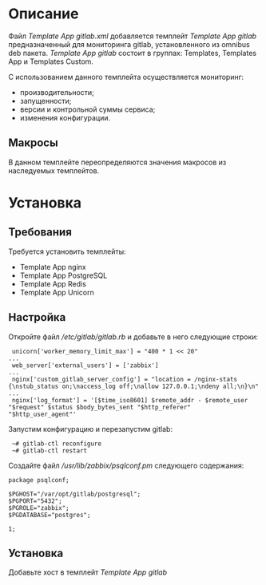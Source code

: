 # Описание
Файл *Template App gitlab.xml* добавляется темплейт *Template App gitlab* предназначенный для мониторинга gitlab, установленного из omnibus deb пакета. *Template App gitlab* состоит в группах: Templates, Templates App и Templates Custom.

С использованием данного темплейта осуществляется мониторинг:
- производительности;
- запущенности;
- версии и контрольной суммы сервиса;
- изменения конфигурации.

## Макросы
В данном темплейте переопределяются значения макросов из наследуемых темплейтов.

# Установка
## Требования
Требуется установить темплейты:
- Template App nginx
- Template App PostgreSQL
- Template App Redis
- Template App Unicorn

## Настройка
Откройте файл */etc/gitlab/gitlab.rb* и добавьте в него следующие строки:
```
 unicorn['worker_memory_limit_max'] = "400 * 1 << 20"
...
 web_server['external_users'] = ['zabbix']
...
 nginx['custom_gitlab_server_config'] = "location = /nginx-stats {\nstub_status on;\naccess_log off;\nallow 127.0.0.1;\ndeny all;\n}\n"
...
 nginx['log_format'] = '[$time_iso8601] $remote_addr - $remote_user "$request" $status $body_bytes_sent "$http_referer" "$http_user_agent"'
```
Запустим конфигурацию и перезапустим gitlab:
```
 ~# gitlab-ctl reconfigure
 ~# gitlab-ctl restart
```

Создайте файл */usr/lib/zabbix/psqlconf.pm* следующего содержания:
```
package psqlconf;

$PGHOST="/var/opt/gitlab/postgresql";
$PGPORT="5432";
$PGROLE="zabbix";
$PGDATABASE="postgres";

1;
```

## Установка
Добавьте хост в темплейт *Template App gitlab*

